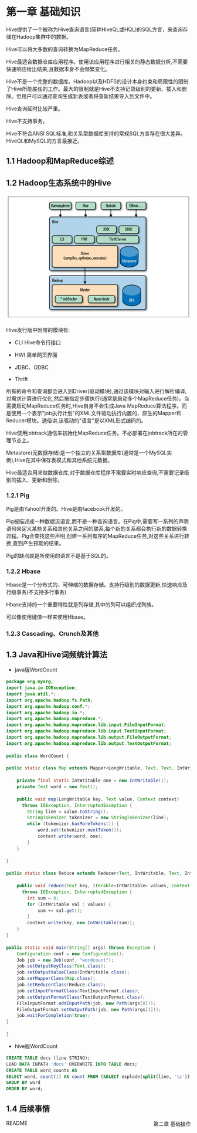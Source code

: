 # 第一章 基础知识

Hive提供了一个被称为Hive查询语言(简称HiveQL或HQL)的SQL方言，来查询存储在Hadoop集群中的数据。

Hive可以将大多数的查询转换为MapReduce任务。

Hive最适合数据仓库应用程序。使用该应用程序进行相关的静态数据分析,不需要快速响应给出结果,且数据本身不会频繁变化。

Hive不是一个完整的数据库。Hadoop以及HDFS的设计本身约束和局限性的限制了Hive所能胜任的工作。最大的限制就是Hive不支持记录级别的更新、插入和删除。但用户可以通过查询生成新表或者将查新结果导入到文件中。

Hive查询延时比较严重。

Hive不支持事务。

Hive不符合ANSI SQL标准,和关系型数据库支持的常规SQL方言存在很大差异。HiveQL和MySQL的方言最接近。

## 1.1 Hadoop和MapReduce综述

## 1.2 Hadoop生态系统中的Hive

![](../images/1-2.jpg)

Hive发行版中附带的模块有:

* CLI Hive命令行接口

* HWI 简单网页界面

* JDBC、ODBC

* Thrift

所有的命令和查询都会进入到Driver(驱动模块),通过该模块对输入进行解析编译,对需求计算进行优化,然后按指定步骤执行(通常是启动多个MapReduce任务)。当需要启动MapReduce任务时,Hive自身不会生成Java MapReduce算法程序。而是使用一个表示"job执行计划"的XML文件驱动执行内置的、原生的Mapper和Reducer模块。通俗讲,该驱动的"语言"是以XML形式编码的。

Hive使用jobtrack通信来初始化MapReduce任务。不必部署在jobtrack所在的管理节点上。

Metastore(元数据存储)是一个独立的关系型数据库(通常是一个MySQL实例),Hive在其中保存表模式和其他系统元数据。

Hive最适合用来做数据仓库,对于数据仓库程序不需要实时响应查询,不需要记录级别的插入、更新和删除。

### 1.2.1 Pig

Pig是由Yahoo!开发的。Hive是由facebook开发的。

Pig被描述成一种数据流语言,而不是一种查询语言。在Pig中,需要写一系列的声明语句来定义某些关系和其他关系之间的联系,每个新的关系都会执行新的数据转换过程。Pig会查找这些声明,创建一系列有序的MapReduce任务,对这些关系进行转换,直到产生预期的结果。

Pig的缺点就是所使用的语言不是基于SQL的。

### 1.2.2 Hbase

Hbase是一个分布式的、可伸缩的数据存储。支持行级别的数据更新,快速响应及行级事务(不支持多行事务)

Hbase支持的一个重要特性就是列存储,其中的列可以组织成列族。

可以像使用键值一样来使用Hbase。

### 1.2.3 Cascading、Crunch及其他

## 1.3 Java和Hive词频统计算法

* java版WordCount 

```java
package org.myorg;
import java.io.IOException;
import java.util.*;
import org.apache.hadoop.fs.Path;
import org.apache.hadoop.conf.*;
import org.apache.hadoop.io.*;
import org.apache.hadoop.mapreduce.*;
import org.apache.hadoop.mapreduce.lib.input.FileInputFormat;
import org.apache.hadoop.mapreduce.lib.input.TextInputFormat;
import org.apache.hadoop.mapreduce.lib.output.FileOutputFormat;
import org.apache.hadoop.mapreduce.lib.output.TextOutputFormat;

public class WordCount {

public static class Map extends Mapper<LongWritable, Text, Text, IntWritable> {

	private final static IntWritable one = new IntWritable(1);
	private Text word = new Text();

	public void map(LongWritable key, Text value, Context context) 
	  throws IOException, InterruptedException {
		String line = value.toString();
		StringTokenizer tokenizer = new StringTokenizer(line);
		while (tokenizer.hasMoreTokens()) {
			word.set(tokenizer.nextToken());
			context.write(word, one);
		}
	}

}

public static class Reduce extends Reducer<Text, IntWritable, Text, IntWritable> {

	public void reduce(Text key, Iterable<IntWritable> values, Context context) 
	  throws IOException, InterruptedException {
		int sum = 0;
		for (IntWritable val : values) {
			sum += val.get();
		}
		context.write(key, new IntWritable(sum));
	}
}

public static void main(String[] args) throws Exception {
	Configuration conf = new Configuration();
	Job job = new Job(conf, "wordcount");
	job.setOutputKeyClass(Text.class);
	job.setOutputValueClass(IntWritable.class);
	job.setMapperClass(Map.class);
	job.setReducerClass(Reduce.class);
	job.setInputFormatClass(TextInputFormat.class);
	job.setOutputFormatClass(TextOutputFormat.class);
	FileInputFormat.addInputPath(job, new Path(args[0]));
	FileOutputFormat.setOutputPath(job, new Path(args[1]));
	job.waitForCompletion(true);
}

}
```

* hive版WordCount 

```sql
CREATE TABLE docs (line STRING);
LOAD DATA INPATH 'docs' OVERWRITE INTO TABLE docs;
CREATE TABLE word_counts AS
SELECT word, count(1) AS count FROM (SELECT explode(split(line, '\s')) AS word FROM docs) w
GROUP BY word
ORDER BY word;
```

## 1.4 后续事情



<div>
  <div style="float:left;">
     <a href="/index.html" style="text-decoration:none;">README</a>
  </div>
  <div style="float:right;">
     <a href="/chapter-2/0.html" style="text-decoration:none;">第二章 基础操作</a>
  </div>
</div>